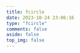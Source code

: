 ```yaml
---
title: fcircle
date: 2023-10-24 23:06:16
type: "fcircle"
comments: false
aside: false
top_img: false
---
```

